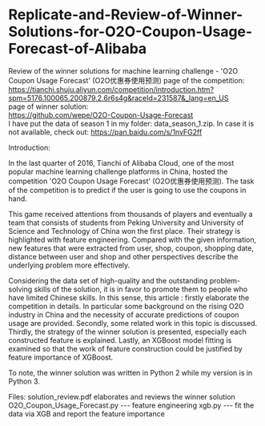 # Replicate-and-Review-of-Winner-Solutions-for-O2O-Coupon-Usage-Forecast-of-Alibaba   
Review of the winner solutions for machine learning challenge - 'O2O Coupon Usage Forecast' (O2O优惠券使用预测)
page of the competition:   
https://tianchi.shuju.aliyun.com/competition/introduction.htm?spm=5176.100065.200879.2.6r6s4g&raceId=231587&_lang=en_US   
page of winner solution:   
https://github.com/wepe/O2O-Coupon-Usage-Forecast   
I have put the data of season 1 in my folder: data_season_1.zip. In case it is not available, check out: https://pan.baidu.com/s/1nvFG2ff 

Introduction:

In the last quarter of 2016, Tianchi of Alibaba Cloud, one of the most popular machine learning challenge platforms in China, hosted the competition 'O2O Coupon Usage Forecast' (O2O优惠券使用预测). The task of the competition is to predict if the user is going to use the coupons in hand. 

This game received attentions from thousands of players and eventually a team that consists of students from Peking University and University of Science and Technology of China won the first place. Their strategy is highlighted with feature engineering. Compared with the given information, new features that were extracted from user, shop, coupon, shopping date, distance between user and shop and other perspectives describe the underlying problem more effectively.

Considering the data set of high-quality and the outstanding problem-solving skills of the solution, it is in favor to promote them to people who have limited Chinese skills. In this sense, this article : firstly elaborate the competition in details. In particular some background on the rising O2O industry in China and the necessity of accurate predictions of coupon usage are provided. Secondly, some related work in this topic is discussed. Thirdly, the strategy of the winner solution is presented, especially each constructed feature is explained. Lastly, an XGBoost model fitting is examined so that the work of feature construction could be justified by feature importance of XGBoost.

To note, the winner solution was written in Python 2 while my version is in Python 3.

Files:
solution_review.pdf elaborates and reviews the winner solution
O2O_Coupon_Usage_Forecast.py --- feature engineering
xgb.py --- fit the data via XGB and report the feature importance



